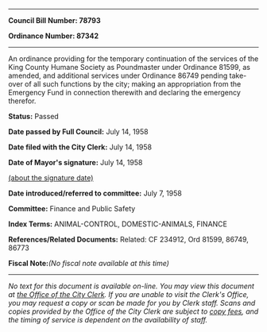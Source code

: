 

********

**Council Bill Number: 78793**
   
**Ordinance Number: 87342**
********

 An ordinance providing for the temporary continuation of the services of the King County Humane Society as Poundmaster under Ordinance 81599, as amended, and additional services under Ordinance 86749 pending take-over of all such functions by the city; making an appropriation from the Emergency Fund in connection therewith and declaring the emergency therefor.

**Status:** Passed
   
**Date passed by Full Council:** July 14, 1958
   
**Date filed with the City Clerk:** July 14, 1958
   
**Date of Mayor's signature:** July 14, 1958
   
[(about the signature date)](/~public/approvaldate.htm)
   
   
   
**Date introduced/referred to committee:** July 7, 1958
   
**Committee:** Finance and Public Safety
   
   
**Index Terms:** ANIMAL-CONTROL, DOMESTIC-ANIMALS, FINANCE

**References/Related Documents:** Related: CF 234912, Ord 81599, 86749, 86773

**Fiscal Note:**_(No fiscal note available at this time)_
********

_No text for this document is available on-line. You may view this document at [the Office of the City Clerk](http://www.seattle.gov/leg/clerk/contactUs.htm). If you are unable to visit the Clerk's Office, you may request a copy or scan be made for you by Clerk staff. Scans and copies provided by the Office of the City Clerk are subject to [copy fees](http://clerk.seattle.gov/~public/clerkfees.htm), and the timing of service is dependent on the availability of staff._

